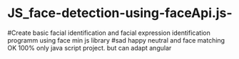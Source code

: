 # JS_face-detection-using-faceApi.js-

#Create basic facial identification and facial expression identification programm using face min js library
#sad happy neutral and face matching OK 100%
only java script project. but can adapt angular 

